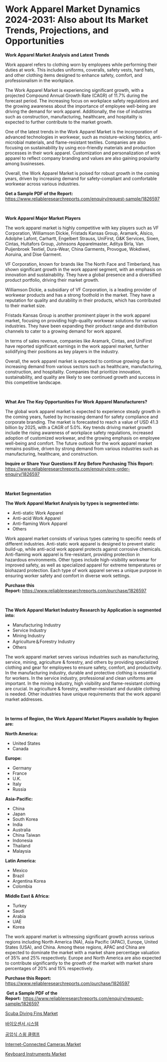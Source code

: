 <p><h1>Work Apparel Market Dynamics 2024-2031: Also about Its Market Trends, Projections, and Opportunities</h1></p><p><strong>Work Apparel Market Analysis and Latest Trends</strong></p>
<p><p>Work apparel refers to clothing worn by employees while performing their duties at work. This includes uniforms, coveralls, safety vests, hard hats, and other clothing items designed to enhance safety, comfort, and professionalism in the workplace.</p><p>The Work Apparel Market is experiencing significant growth, with a projected Compound Annual Growth Rate (CAGR) of 11.7% during the forecast period. The increasing focus on workplace safety regulations and the growing awareness about the importance of employee well-being are driving the demand for work apparel. Additionally, the rise of industries such as construction, manufacturing, healthcare, and hospitality is expected to further contribute to the market growth.</p><p>One of the latest trends in the Work Apparel Market is the incorporation of advanced technologies in workwear, such as moisture-wicking fabrics, anti-microbial materials, and flame-resistant textiles. Companies are also focusing on sustainability by using eco-friendly materials and production processes in their work apparel. Customization and personalization of work apparel to reflect company branding and values are also gaining popularity among businesses.</p><p>Overall, the Work Apparel Market is poised for robust growth in the coming years, driven by increasing demand for safety-compliant and comfortable workwear across various industries.</p></p>
<p><strong>Get a Sample PDF of the Report:&nbsp;</strong> <a href="https://www.reliableresearchreports.com/enquiry/request-sample/1826597">https://www.reliableresearchreports.com/enquiry/request-sample/1826597</a></p>
<p>&nbsp;</p>
<p><strong>Work Apparel Major Market Players</strong></p>
<p><p>The work apparel market is highly competitive with key players such as VF Corporation, Williamson Dickie, Fristads Kansas Group, Aramark, Alsico, Adolphe Lafont, Carhartt, Engelbert Strauss, UniFirst, G&K Services, Sioen, Cintas, Hultafors Group, Johnsons Apparelmaster, Aditya Birla, Van Puijenbroek Textiel, Dura-Wear, China Garments, Provogue, Wokdiwei, Aoruina, and Dise Garment. </p><p>VF Corporation, known for brands like The North Face and Timberland, has shown significant growth in the work apparel segment, with an emphasis on innovation and sustainability. They have a global presence and a diversified product portfolio, driving their market growth.</p><p>Williamson Dickie, a subsidiary of VF Corporation, is a leading provider of workwear products and has a strong foothold in the market. They have a reputation for quality and durability in their products, which has contributed to their market size.</p><p>Fristads Kansas Group is another prominent player in the work apparel market, focusing on providing high-quality workwear solutions for various industries. They have been expanding their product range and distribution channels to cater to a growing demand for work apparel.</p><p>In terms of sales revenue, companies like Aramark, Cintas, and UniFirst have reported significant earnings in the work apparel market, further solidifying their positions as key players in the industry.</p><p>Overall, the work apparel market is expected to continue growing due to increasing demand from various sectors such as healthcare, manufacturing, construction, and hospitality. Companies that prioritize innovation, sustainability, and quality are likely to see continued growth and success in this competitive landscape.</p></p>
<p>&nbsp;</p>
<p><strong>What Are The Key Opportunities For Work Apparel Manufacturers?</strong></p>
<p><p>The global work apparel market is expected to experience steady growth in the coming years, fueled by increasing demand for safety compliance and corporate branding. The market is forecasted to reach a value of USD 41.3 billion by 2025, with a CAGR of 5.0%. Key trends driving market growth include the rising awareness of workplace safety regulations, increased adoption of customized workwear, and the growing emphasis on employee well-being and comfort. The future outlook for the work apparel market remains positive, driven by strong demand from various industries such as manufacturing, healthcare, and construction.</p></p>
<p><strong>Inquire or Share Your Questions If Any Before Purchasing This Report:</strong> <a href="https://www.reliableresearchreports.com/enquiry/pre-order-enquiry/1826597">https://www.reliableresearchreports.com/enquiry/pre-order-enquiry/1826597</a></p>
<p>&nbsp;</p>
<p><strong>Market Segmentation</strong></p>
<p><strong>The Work Apparel Market Analysis by types is segmented into:</strong></p>
<p><ul><li>Anti-static Work Apparel</li><li>Anti-acid Work Apparel</li><li>Anti-flaming Work Apparel</li><li>Others</li></ul></p>
<p><p>Work apparel market consists of various types catering to specific needs of different industries. Anti-static work apparel is designed to prevent static build-up, while anti-acid work apparel protects against corrosive chemicals. Anti-flaming work apparel is fire-resistant, providing protection in hazardous environments. Other types include high-visibility workwear for improved safety, as well as specialized apparel for extreme temperatures or biohazard protection. Each type of work apparel serves a unique purpose in ensuring worker safety and comfort in diverse work settings.</p></p>
<p><strong>Purchase this Report:&nbsp;</strong><a href="https://www.reliableresearchreports.com/purchase/1826597">https://www.reliableresearchreports.com/purchase/1826597</a></p>
<p>&nbsp;</p>
<p><strong>The Work Apparel Market Industry Research by Application is segmented into:</strong></p>
<p><ul><li>Manufacturing Industry</li><li>Service Industry</li><li>Mining Industry</li><li>Agriculture＆Forestry Industry</li><li>Others</li></ul></p>
<p><p>The work apparel market serves various industries such as manufacturing, service, mining, agriculture & forestry, and others by providing specialized clothing and gear for employees to ensure safety, comfort, and productivity. In the manufacturing industry, durable and protective clothing is essential for workers. In the service industry, professional and clean uniforms are important. In the mining industry, high visibility and flame-resistant clothing are crucial. In agriculture & forestry, weather-resistant and durable clothing is needed. Other industries have unique requirements that the work apparel market addresses.</p></p>
<p>&nbsp;</p>
<p><strong>In terms of Region, the Work Apparel Market Players available by Region are:</strong></p>
<p>
    <p> <strong> North America: </strong>
        <ul>
            <li>United States</li>
            <li>Canada</li>
        </ul>
        </p> 
    <p> <strong> Europe: </strong>
        <ul>
            <li>Germany</li>
            <li>France</li>
            <li>U.K.</li>
            <li>Italy</li>
            <li>Russia</li>
        </ul>
        </p> 
    <p> <strong> Asia-Pacific: </strong>
        <ul>
            <li>China</li>
            <li>Japan</li>
            <li>South Korea</li>
            <li>India</li>
            <li>Australia</li>
            <li>China Taiwan</li>
            <li>Indonesia</li>
            <li>Thailand</li>
            <li>Malaysia</li>
        </ul>
        </p> 
    <p> <strong> Latin America: </strong>
        <ul>
            <li>Mexico</li>
            <li>Brazil</li>
            <li>Argentina Korea</li>
            <li>Colombia</li>
        </ul>
        </p> 
    <p> <strong> Middle East & Africa: </strong>
        <ul>
            <li>Turkey</li>
            <li>Saudi</li>
            <li>Arabia</li>
            <li>UAE</li>
            <li>Korea</li>
        </ul>
    </p>
    </p>
<p><p>The work apparel market is witnessing significant growth across various regions including North America (NA), Asia Pacific (APAC), Europe, United States (USA), and China. Among these regions, APAC and China are expected to dominate the market with a market share percentage valuation of 35% and 25% respectively. Europe and North America are also expected to contribute significantly to the growth of the market with market share percentages of 20% and 15% respectively.</p></p>
<p><strong>Purchase this Report: </strong><a href="https://www.reliableresearchreports.com/purchase/1826597">https://www.reliableresearchreports.com/purchase/1826597</a></p>
<p>&nbsp;<strong>Get a Sample PDF of the Report:&nbsp;&nbsp;</strong><a href="https://www.reliableresearchreports.com/enquiry/request-sample/1826597">https://www.reliableresearchreports.com/enquiry/request-sample/1826597</a></p>
<p><strong></strong></p>
<p><p><a href="https://github.com/jodemen/Market-Research-Report-List-1/blob/main/scuba-diving-fins-market.md">Scuba Diving Fins Market</a></p><p><a href="https://medium.com/@moulafa/%EC%83%9D%EC%B2%B4-%EA%B0%90%EC%A7%80-%EC%8B%9C%EC%8A%A4%ED%85%9C-%EC%8B%9C%EC%9E%A5-%EC%84%B1%EA%B3%B5%EC%A0%81%EC%9D%B8-%EB%B9%84%EC%A6%88%EB%8B%88%EC%8A%A4-%EC%A0%84%EB%9E%B5%EC%9D%98-%ED%95%B5%EC%8B%AC-%EC%98%88%EC%B8%A1-2031%EB%85%84%EA%B9%8C%EC%A7%80-807941df3377">바이오센서 시스템</a></p><p><a href="https://medium.com/@darianswift1922_33282/%ED%92%8D%EC%95%95-%EC%8A%A4%EC%9C%99-%ED%81%B4%EB%9E%A8%ED%94%84-%EC%8B%9C%EC%9E%A5-%EA%B7%9C%EB%AA%A8-cagr-%EB%8F%99%ED%96%A5-2024-2030-81f36aa346aa">공압식 스윙 클램프</a></p><p><a href="https://issuu.com/reportprime-2/docs/internet-connected-cameras-market-size-2030.pptx">Internet-Connected Cameras Market</a></p><p><a href="https://github.com/jj19131/Market-Research-Report-List-1/blob/main/keyboard-instruments-market.md">Keyboard Instruments Market</a></p></p>